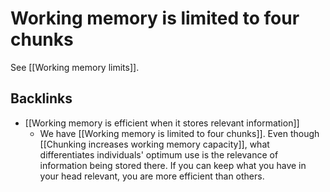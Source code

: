 # Working memory is limited to four chunks
See [[Working memory limits]].

## Backlinks
* [[Working memory is efficient when it stores relevant information]]
	* We have [[Working memory is limited to four chunks]]. Even though [[Chunking increases working memory capacity]], what differentiates individuals' optimum use is the relevance of information being stored there. If you can keep what you have in your head relevant, you are more efficient than others.

<!-- #evergreen -->

<!-- {BearID:D0B5839C-DEFD-427E-B497-C55D54134CA3-54416-00000AE4D57C1E95} -->
